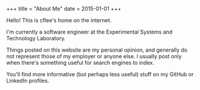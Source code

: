 +++
title = "About Me"
date = 2015-01-01
+++

Hello! This is cflee's home on the internet.

I'm currently a software engineer at the Experimental Systems and Technology Laboratory.

Things posted on this website are my personal opinion, and generally do not represent those of my employer or anyone else. I usually post only when there's something useful for search engines to index.

You'll find more informative (but perhaps less useful) stuff on my GitHub or LinkedIn profiles.
